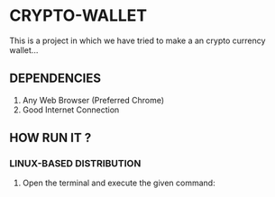 # CRYPTO-WALLET
This is a project in which we have tried to make a an crypto currency wallet...

## DEPENDENCIES
1. Any Web Browser (Preferred Chrome)
2. Good Internet Connection

## HOW RUN IT ?

### LINUX-BASED DISTRIBUTION
1. Open the terminal and execute the given command:
```

```
